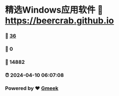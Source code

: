 # 精选Windows应用软件 :link: https://beercrab.github.io 
### :page_facing_up: [36](https://beercrab.github.io/tag.html) 
### :speech_balloon: 0 
### :hibiscus: 14882 
### :alarm_clock: 2024-04-10 06:07:08 
### Powered by :heart: [Gmeek](https://github.com/Meekdai/Gmeek)
